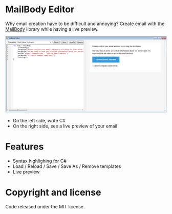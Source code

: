 # MailBody Editor

Why email creation have to be difficult and annoying?
Create email with the [MailBody](https://github.com/doxakis/MailBody) library while having a live preview.

<p align="center">
    <img alt="Preview" src="Preview.png" />
</p>

- On the left side, write C#
- On the right side, see a live preview of your email

# Features

- Syntax highlighing for C#
- Load / Reload / Save / Save As / Remove templates
- Live preview

# Copyright and license
Code released under the MIT license.
